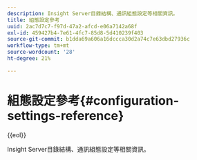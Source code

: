 ```yaml
---
description: Insight Server目錄結構、通訊組態設定等相關資訊。
title: 組態設定參考
uuid: 2ac7d7c7-f97d-47a2-afcd-e06a7142a68f
exl-id: 459427b4-7e61-4fc7-85d8-5d410239f403
source-git-commit: b1dda69a606a16dccca30d2a74c7e63dbd27936c
workflow-type: tm+mt
source-wordcount: '28'
ht-degree: 21%

---
```


# 組態設定參考{#configuration-settings-reference}

{{eol}}

Insight Server目錄結構、通訊組態設定等相關資訊。

